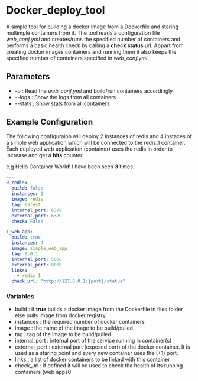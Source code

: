 # Docker_deploy_tool
A simple tool for building a docker image from a Dockerfile and staring multimple containers from it.
The tool reads a configuration file *web_conf.yml* and creates/runs the specified number of containers
and performs a basic health check by calling a **check status** url. Appart from creating docker images 
containers and running them it also keeps the specified number of containers specified in *web_conf.yml*. 

## Parameters

* -b : Read the *web_conf.yml* and build/run containers accordingly
* --logs : Show the logs from all containers
* --stats ; Show stats from all containers

## Example Configuration
The following configuraion will deploy 2 instances of redis and 4 instaces of a simple web application which
will be connected to the redis_1 container. Each deployed web application (container) uses the redis in order 
to increase and get a **hits** counter.

e.g Hello Container World! I have been seen **3** times.  

``` yaml
---
0_redis:
  build: false
  instances: 2
  image: redis
  tag: latest
  internal_port: 6379
  external_port: 6379
  check: False

1_web_app:
  build: true
  instances: 4
  image: simple_web_app
  tag: 0.0.1
  internal_port: 5000
  external_port: 8000
  links:
    - redis_1
  check_url: "http://127.0.0.1:{port}/status"
```

### Variables
* build : if **true** builds a docker image from the Dockerfile in files folder else pulls image from docker registry
* instances : the required number of docker containers
* image : the name of the image to be build/pulled
* tag : tag of the image to be build/pulled
* internal_port : internal port of the service running in container(s)
* external_port : external port (exposed port) of the docker container. It is used as a staring point and every new container uses the (+1) port.
* links : a list of docker containers to be linked with this container
* check_url : if defined it will be used to check tha health of its running containers (web apps0
